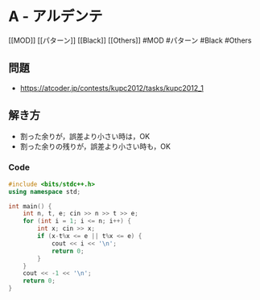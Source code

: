 # A - アルデンテ
[[MOD]] [[パターン]] [[Black]] [[Others]]
#MOD #パターン #Black #Others 

## 問題
- https://atcoder.jp/contests/kupc2012/tasks/kupc2012_1

## 解き方
- 割った余りが，誤差より小さい時は，OK
- 割った余りの残りが，誤差より小さい時も，OK

### Code
```c++
#include <bits/stdc++.h>
using namespace std;

int main() {
	int n, t, e; cin >> n >> t >> e;
	for (int i = 1; i <= n; i++) {
		int x; cin >> x;
		if (x-t%x <= e || t%x <= e) {
			cout << i << '\n';
			return 0;
		}
	}
	cout << -1 << '\n';
	return 0;
}
```